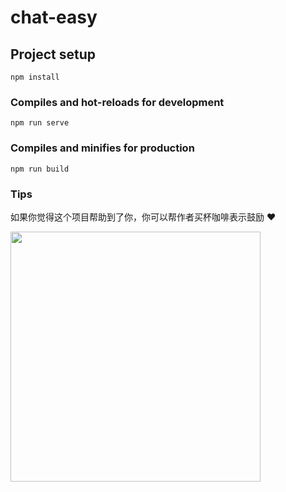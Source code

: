 # chat-easy

## Project setup
```
npm install
```

### Compiles and hot-reloads for development
```
npm run serve
```

### Compiles and minifies for production
```
npm run build
```

### Tips
如果你觉得这个项目帮助到了你，你可以帮作者买杯咖啡表示鼓励 ❤️

<img src="https://s1.ax1x.com/2023/04/23/p9enhTI.jpg" width="400"/>
